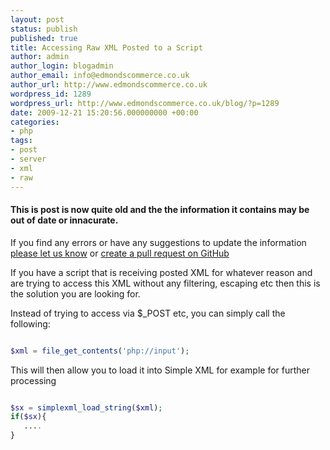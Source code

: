 ```yaml
---
layout: post
status: publish
published: true
title: Accessing Raw XML Posted to a Script
author: admin
author_login: blogadmin
author_email: info@edmondscommerce.co.uk
author_url: http://www.edmondscommerce.co.uk
wordpress_id: 1289
wordpress_url: http://www.edmondscommerce.co.uk/blog/?p=1289
date: 2009-12-21 15:20:56.000000000 +00:00
categories:
- php
tags:
- post
- server
- xml
- raw
---
```

<div class="oldpost"><h4>This is post is now quite old and the the information it contains may be out of date or innacurate.</h4>
<p>
If you find any errors or have any suggestions to update the information <a href="http://edmondscommerce.github.io/contact-us/index.html">please let us know</a>
or <a href="https://github.com/edmondscommerce/edmondscommerce.github.io">create a pull request on GitHub</a>
</p>
</div>
If you have a script that is receiving posted XML for whatever reason and are trying to access this XML without any filtering, escaping etc then this is the solution you are looking for.

Instead of trying to access via $_POST etc, you can simply call the following:

```php

$xml = file_get_contents('php://input');

```

This will then allow you to load it into Simple XML for example for further processing

```php

$sx = simplexml_load_string($xml);
if($sx){
   ....
}

```

